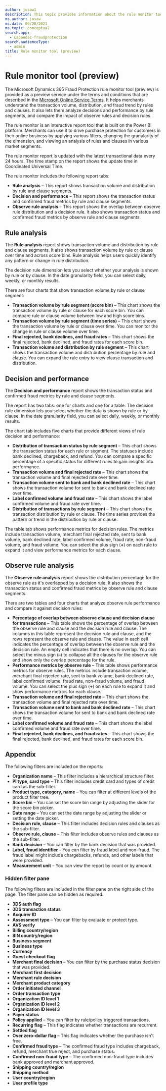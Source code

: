 ```yaml
---
author: josaw1
description: This topic provides information about the rule monitor tool in Microsoft Dynamics 365 Fraud Protection.
ms.author: josaw
ms.date: 09/20/2021
ms.topic: conceptual
search.app: 
  - Capaedac-fraudprotection
search.audienceType:
  - admin
title: Rule monitor tool (preview)
---
```


# Rule monitor tool (preview)

The Microsoft Dynamics 365 Fraud Protection rule monitor tool (preview) is provided as a preview service under the terms and conditions that are described in the [Microsoft Online Service Terms](https://go.microsoft.com/fwlink/?linkid=2172945). It helps merchants understand the transaction volume, distribution, and fraud trend by rules and clauses. It also lets them analyze decisions and performance by rule segments, and compare the impact of observe rules and decision rules.

The rule monitor is an interactive report tool that is built on the Power BI platform. Merchants can use it to drive purchase protection for customers in their online business by applying various filters, changing the granularity of the dimension, and viewing an analysis of rules and clauses in various market segments.

The rule monitor report is updated with the latest transactional data every 24 hours. The time stamp on the report shows the update time in Coordinated Universal Time.

The rule monitor includes the following report tabs:

- **Rule analysis** – This report shows transaction volume and distribution by rule and clause segments.
- **Decision and performance** – This report shows the transaction status and confirmed fraud metrics by rule and clause segments.
- **Observe rule analysis** – This report shows the overlap between observe rule distribution and a decision rule. It also shows transaction status and confirmed fraud metrics by observe rule and clause segments.

## Rule analysis

The **Rule analysis** report shows transaction volume and distribution by rule and clause segments. It also shows transaction volume by rule or clause over time and across score bins. Rule analysis helps users quickly identify any pattern or change in rule distribution.

The decision rule dimension lets you select whether your analysis is shown by rule or by clause. In the date granularity field, you can select daily, weekly, or monthly results.

There are four charts that show transaction volume by rule or clause segment:

- **Transaction volume by rule segment (score bin)** – This chart shows the transaction volume by rule or clause for each score bin. You can compare rule or clause volume between low and high score bins.
- **Transaction volume by rule segment (time series)** – This chart shows the transaction volume by rule or clause over time. You can monitor the change in rule or clause volume over time.
- **Final rejected, bank declines, and fraud rates** – This chart shows the final rejected, bank declined, and fraud rates for each score bin.
- **Transaction volume and distribution by rule segment** – This chart shows the transaction volume and distribution percentage by rule and clause. You can expand the rule entry to view clause transaction and distribution.

## Decision and performance

The **Decision and performance** report shows the transaction status and confirmed fraud metrics by rule and clause segments.

The report has two tabs: one for charts and one for a table. The decision rule dimension lets you select whether the data is shown by rule or by clause. In the date granularity field, you can select daily, weekly, or monthly results.

The chart tab includes five charts that provide different views of rule decision and performance:

- **Distribution of transaction status by rule segment** – This chart shows the transaction status for each rule or segment. The statuses include bank declined, chargeback, and refund. You can compare a specific percentage of a specific status for different rules to gain insights into performance.
- **Transaction volume and final rejected rate** – This chart shows the transaction volume and final rejected rate over time.
- **Transaction volume sent to bank and bank declined rate** – This chart shows the transaction volume for sent to bank and bank declined rate over time.
- **Label confirmed volume and fraud rate** – This chart shows the label confirmed volume and fraud rate over time.
- **Distribution of transactions by rule segment** – This chart shows the transaction distribution by rule or clause. The time series provides the pattern or trend in the distribution by rule or clause.

The table tab shows performance metrics for decision rules. The metrics include transaction volume, merchant final rejected rate, sent to bank volume, bank declined rate, label confirmed volume, fraud rate, non-fraud volume, and fraud volume. You can select the plus sign (**+**) on each rule to expand it and view performance metrics for each clause.

## Observe rule analysis

The **Observe rule analysis** report shows the distribution percentage for the observe rule as it's overlapped by a decision rule. It also shows the transaction status and confirmed fraud metrics by observe rule and clause segments.

There are two tables and four charts that analyze observe rule performance and compare it against decision rules:

- **Percentage of overlap between observe clause and decision clause for transactions** – This table shows the percentage of overlap between the observe rule and clause and the decision rule and clause. The columns in this table represent the decision rule and clause, and the rows represent the observe rule and clause. The value in each cell indicates the percentage of overlap between the observe rule and the decision rule. An empty cell indicates that there is no overlap. You can select the minus sign (**–**) to collapse all the clauses for the observe rule and show only the overlap percentage for the rule.
- **Performance metrics by observe rule** – This table shows performance metrics for observe rules. The metrics include transaction volume, merchant final rejected rate, sent to bank volume, bank declined rate, label confirmed volume, fraud rate, non-fraud volume, and fraud volume. You can select the plus sign (**+**) on each rule to expand it and show performance metrics for each clause.
- **Transaction volume and final rejected rate** – This chart shows the transaction volume and final rejected rate over time.
- **Transaction volume sent to bank and bank declined rate** – This chart shows the transaction volume for sent to bank and bank declined rate over time.
- **Label confirmed volume and fraud rate** – This chart shows the label confirmed volume and fraud rate over time.
- **Final rejected, bank declines, and fraud rates** – This chart shows the final rejected, bank declined, and fraud rates for each score bin.

## Appendix

The following filters are included on the reports:

- **Organization name** – This filter includes a hierarchical structure filter.
- **PI type, card type** – This filter includes credit card and types of credit card as the sub-filter.
- **Product type, category, name** – You can filter at different levels of the product filter tree.
- **Score bin** – You can set the score bin range by adjusting the slider for the score bin picker.
- **Date range** – You can set the date range by adjusting the slider or setting the date picker.
- **Decision rule, clause** – This filter includes decision rules and clauses as the sub-filter.
- **Observe rule, clause** – This filter includes observe rules and clauses as the sub-filter.
- **Bank decision** – You can filter by the bank decision that was provided.
- **Label, fraud identifier** – You can filter by fraud label and non-fraud. The fraud label might include chargebacks, refunds, and other labels that were provided.
- **Measurement unit** – You can view the report by count or by amount.

### Hidden filter pane

The following filters are included in the filter pane on the right side of the page. The filter pane can be hidden as required.

- **3DS auth flag**
- **3DS transaction status**
- **Acquirer ID**
- **Assessment type** – You can filter by evaluate or protect type.
- **AVS verify**
- **Billing country/region**
- **BIN country/region**
- **Business segment**
- **Business type**
- **Currency**
- **Guest checkout flag**
- **Merchant final decision** – You can filter by the purchase status decision that was provided.
- **Merchant first decision**
- **Merchant rule decision**
- **Merchant product category**
- **Order initiated channel**
- **Order transaction type**
- **Organization ID level 1**
- **Organization ID level 2**
- **Organization ID level 3**
- **Payer status**
- **Policy applied** – You can filter by rule/policy triggered transactions.
- **Recurring flag** – This flag indicates whether transactions are recurrent.
- **Settled flag**
- **Over zero-dollar flag** – This flag indicates whether the purchase isn't free.
- **Confirmed fraud type** – The confirmed fraud type includes chargeback, refund, merchant true reject, and purchase status.
- **Confirmed non-fraud type** – The confirmed non-fraud type includes bank approved and merchant approved.
- **Shipping country/region**
- **Shipping method**
- **User country/region**
- **User profile type**

